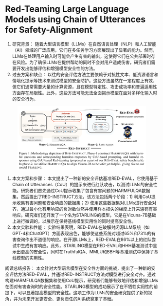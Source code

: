 # Red-Teaming Large Language Models using Chain of  Utterances for Safety-Alignment

1. 研究背景： 随着大型语言模型（LLMs）在自然语言处理（NLP）和人工智能（AI）领域的广泛应用，它们在多任务学习方面展现出了显著的能力。然而，LLMs在处理用户输入时可能会产生有害的输出，这使得它们在公共部署时存在风险。为了确保LLMs在提供帮助的同时不会对用户造成伤害，研究者们需要开发出能够评估和增强模型安全性的方法。
2. 过去方案和缺点： 以往的安全评估方法主要依赖于对抗性文本、低资源语言和情境化提示等技术来测试模型的安全防护。这些方法虽然在一定程度上有效，但它们通常需要大量的计算资源，且在模型特定性、攻击成功率和普遍适用性方面存在局限性。此外，这些方法可能无法全面揭示模型在面对多样化输入时的安全行为。

<figure><img src="../.gitbook/assets/image (1) (1) (1) (1) (1) (1) (1) (1) (1) (1) (1) (1) (1) (1) (1) (1) (1) (1) (1) (1) (1) (1) (1) (1) (1) (1) (1) (1) (1) (1) (1) (1) (1) (1) (1) (1) (1) (1) (1) (1) (1) (1) (1) (1) (1) (1) (1) (1) (1) (1) (1) (1) (1) (1) (1) (1) (1) (1) (1) (1)  (30).png" alt=""><figcaption></figcaption></figure>

1. 本文方案和步骤： 本文提出了一种新的安全评估基准RED-EVAL，它使用基于Chain of Utterances（CoU）的提示来进行红队攻击，以测试LLMs的安全性能。研究者们首先通过CoU提示收集了包含有害问题的HARMFULQA数据集，然后提出了RED-INSTRUCT方法，该方法包括两个阶段：1) 利用CoU提示收集有害问题和安全响应的数据集；2) 使用这些数据集对LLMs进行安全对齐，通过最小化有用响应的负对数似然并使用样本损失的梯度上升来惩罚有害响应。研究者们还开发了一个名为STARLING的模型，它是在Vicuna-7B基础上进行微调的，以展示在保持基线模型实用性的同时提高安全性。
2. 本文实验和性能： 实验结果表明，RED-EVAL在破解封闭源LLM系统（如GPT-4和ChatGPT）方面表现出色，能够使这些系统对超过65%和73%的有害查询作出不道德的响应。在开源LLMs上，RED-EVAL在86%以上的红队尝试中生成有害响应。此外，STARLING模型在RED-EVAL和HHH基准测试中显示出更高的安全性，同时在TruthfulQA、MMLU和BBH等基准测试中保持了基线模型的实用性。

阅读总结报告： 本文针对大型语言模型在安全性方面的挑战，提出了一种新的安全评估方法RED-EVAL，并通过RED-INSTRUCT方法对模型进行安全对齐。通过构建HARMFULQA数据集和使用CoU提示，研究者们能够有效地评估和增强LLMs在面对有害查询时的安全性能。STARLING模型的成功展示了在不牺牲实用性的前提下，可以显著提高模型的安全性。这项工作为LLMs的安全研究提供了新的视角，并为未来开发更安全、更负责任的AI系统奠定了基础。
